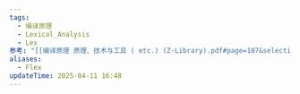 ```yaml
---
tags:
  - 编译原理
  - Lexical_Analysis
  - Lex
参考: "[[编译原理 原理、技术与工具 ( etc.) (Z-Library).pdf#page=107&selection=13,0,21,3|编译原理 原理、技术与工具 ( etc.) (Z-Library), 页面 107]]"
aliases:
  - Flex
updateTime: 2025-04-11 16:48
---
```

